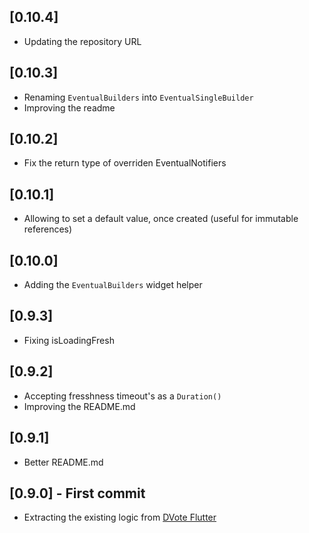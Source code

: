 ## [0.10.4]
* Updating the repository URL

## [0.10.3]

* Renaming `EventualBuilders` into `EventualSingleBuilder`
* Improving the readme

## [0.10.2]

* Fix the return type of overriden EventualNotifiers

## [0.10.1]

* Allowing to set a default value, once created (useful for immutable references)

## [0.10.0]

* Adding the `EventualBuilders` widget helper

## [0.9.3]

* Fixing isLoadingFresh

## [0.9.2]

* Accepting fresshness timeout's as a `Duration()`
* Improving the README.md

## [0.9.1]

* Better README.md

## [0.9.0] - First commit

* Extracting the existing logic from [DVote Flutter](https://pub.dev/packages/dvote)
